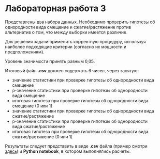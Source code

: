 # Лабораторная работа 3
Представлены два набора данных. Необходимо проверить гипотезы об однородности вида смещение и сжатие/растяжение против альтернатив о том, что между выборки имеется различие.
    
Для решения задачи применить корректную процедуру, используя наиболее подходящие критерии (согласно их мощности и предположениям).

Уровень значимости принять равным 0,05.
    
Итоговый файл **.csv** должен содержать 6 чисел, через запятую: 

* значение статистики при проверке гипотезы об однородности вида смещение
* p-значение статистики при проверке гипотезы об однородности вида смещение
* итоговая гипотеза при проверке гипотезы об однородности вида смещение (0 или 1)
* значение статистики при проверке гипотезы об однородности вида сжатие/растяжение
* p-значение статистики при проверке гипотезы об однородности вида сжатие/растяжение
* итоговая гипотеза при проверке гипотезы об однородности вида сжатие/растяжение (0 или 1)

Результаты следует представить в виде **.csv** файла (пример смотри [здесь](./sample/answer.csv)) 
и **Python notebook**, в котором выполнялись расчеты.
